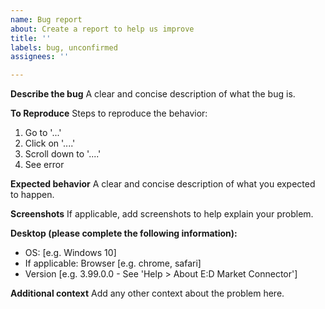 ```yaml
---
name: Bug report
about: Create a report to help us improve
title: ''
labels: bug, unconfirmed
assignees: ''

---
```


**Describe the bug**
A clear and concise description of what the bug is.

**To Reproduce**
Steps to reproduce the behavior:
1. Go to '...'
2. Click on '....'
3. Scroll down to '....'
4. See error

**Expected behavior**
A clear and concise description of what you expected to happen.

**Screenshots**
If applicable, add screenshots to help explain your problem.

**Desktop (please complete the following information):**
 - OS: [e.g. Windows 10]
 - If applicable: Browser [e.g. chrome, safari]
 - Version [e.g. 3.99.0.0 - See 'Help > About E:D Market Connector']

**Additional context**
Add any other context about the problem here.

